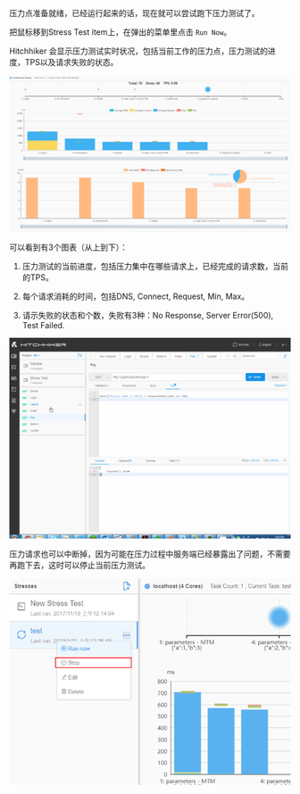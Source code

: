 压力点准备就绪，已经运行起来的话，现在就可以尝试跑下压力测试了。

把鼠标移到Stress Test item上，在弹出的菜单里点击 `Run Now`。

Hitchhiker 会显示压力测试实时状况，包括当前工作的压力点，压力测试的进度，TPS以及请求失败的状态。

![](https://raw.githubusercontent.com/brookshi/images/master/Hitchhiker/stress/stress_run.png)

可以看到有3个图表（从上到下）：

1. 压力测试的当前进度，包括压力集中在哪些请求上，已经完成的请求数，当前的TPS。

2. 每个请求消耗的时间，包括DNS, Connect, Request, Min, Max。

3. 请示失败的状态和个数，失败有3种：No Response, Server Error(500), Test Failed.

![](https://raw.githubusercontent.com/brookshi/images/master/Hitchhiker/stresstest.gif)

压力请求也可以中断掉，因为可能在压力过程中服务端已经暴露出了问题，不需要再跑下去，这时可以停止当前压力测试。

![](https://raw.githubusercontent.com/brookshi/images/master/Hitchhiker/stress/stop.png)

